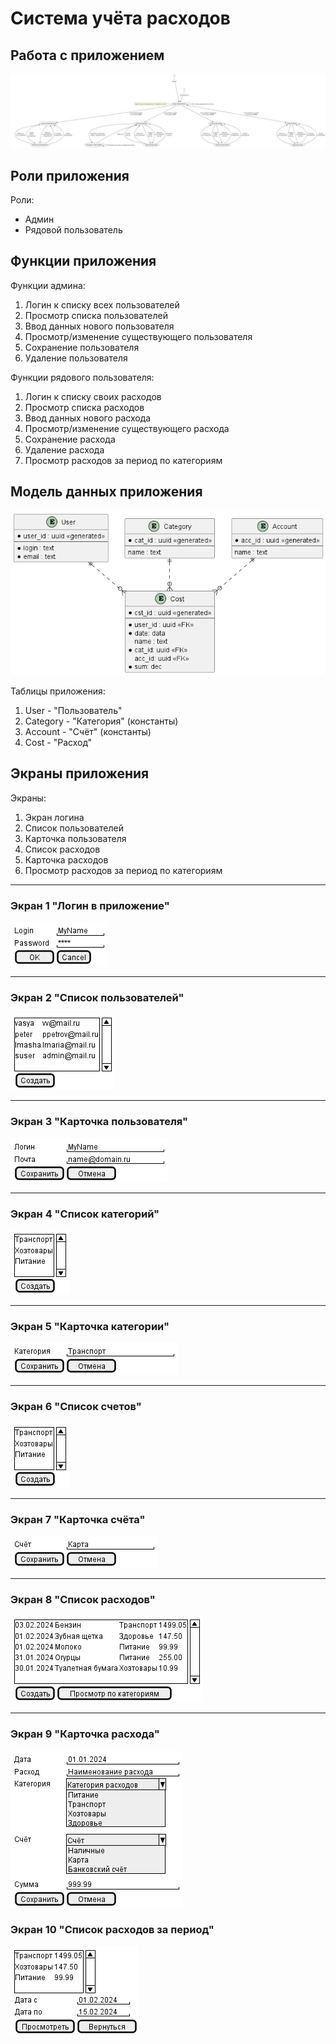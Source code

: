 # Система учёта расходов

## Работа с приложением

![Работа с приложением](./readme.png/main.png)

## Роли приложения

Роли:

- Админ
- Рядовой пользователь

## Функции приложения

Функции админа:

1. Логин к списку всех пользователей
1. Просмотр списка пользователей
1. Ввод данных нового пользователя
1. Просмотр/изменение существующего пользователя
1. Сохранение пользователя
1. Удаление пользователя

Функции рядового пользователя:

1. Логин к списку своих расходов
1. Просмотр списка расходов
1. Ввод данных нового расхода
1. Просмотр/изменение существующего расхода
1. Сохранение расхода
1. Удаление расхода
1. Просмотр расходов за период по категориям

## Модель данных приложения

![Модель данных приложения](./readme.png/model.png)

Таблицы приложения:

1. User - "Пользователь"
2. Category - "Категория" (константы)
3. Account - "Счёт" (константы)
4. Cost - "Расход"

## Экраны приложения

Экраны:

1. Экран логина
1. Список пользователей
1. Карточка пользователя
1. Список расходов
1. Карточка расходов
1. Просмотр расходов за период по категориям

---

### Экран 1 "Логин в приложение"

![Логин в приложение](./readme.png/login.png)

---

### Экран 2 "Список пользователей"

![Список пользователей](./readme.png/users.png)

---

### Экран 3 "Карточка пользователя"

![Карточка пользователя](./readme.png/user.png)

---

### Экран 4 "Список категорий"

![Список расходов](./readme.png/categories.png)

---

### Экран 5 "Карточка категории"

![Список расходов](./readme.png/category.png)

---

### Экран 6 "Список счетов"

![Список расходов](./readme.png/accounts.png)

---

### Экран 7 "Карточка счёта"

![Список расходов](./readme.png/account.png)

---

### Экран 8 "Список расходов"

![Список расходов](./readme.png/costs.png)

---

### Экран 9 "Карточка расхода"

![Список расходов](./readme.png/cost.png)

### Экран 10 "Список расходов за период"

![Список расходов](./readme.png/catReport.png)
